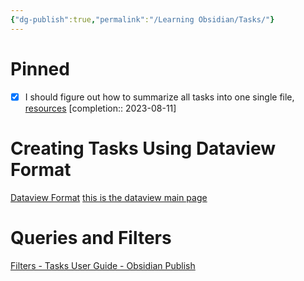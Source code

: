 ```yaml
---
{"dg-publish":true,"permalink":"/Learning Obsidian/Tasks/"}
---
```



# Pinned
- [x] I should figure out how to summarize all tasks into one single file, [resources](https://publish.obsidian.md/tasks/Reference/Task+Formats/Dataview+Format)  [completion:: 2023-08-11]


# Creating Tasks Using Dataview Format
[Dataview Format](https://publish.obsidian.md/tasks/Reference/Task+Formats/Dataview+Forma)
	[this is the dataview main page](https://blacksmithgu.github.io/obsidian-dataview/)


# Queries and Filters
[Filters - Tasks User Guide - Obsidian Publish](https://publish.obsidian.md/tasks/Queries/Filters)

